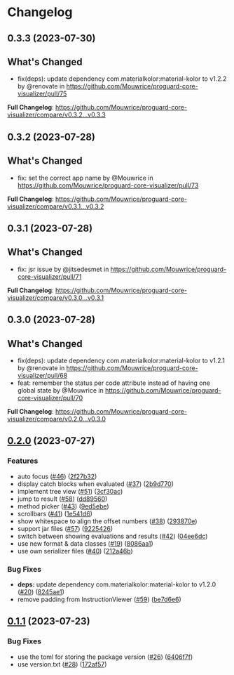 # Changelog

## 0.3.3 (2023-07-30)

## What's Changed
* fix(deps): update dependency com.materialkolor:material-kolor to v1.2.2 by @renovate in https://github.com/Mouwrice/proguard-core-visualizer/pull/75


**Full Changelog**: https://github.com/Mouwrice/proguard-core-visualizer/compare/v0.3.2...v0.3.3

## 0.3.2 (2023-07-28)

## What's Changed
* fix: set the correct app name by @Mouwrice in https://github.com/Mouwrice/proguard-core-visualizer/pull/73


**Full Changelog**: https://github.com/Mouwrice/proguard-core-visualizer/compare/v0.3.1...v0.3.2

## 0.3.1 (2023-07-28)

## What's Changed
* fix: jsr issue by @jitsedesmet in https://github.com/Mouwrice/proguard-core-visualizer/pull/71


**Full Changelog**: https://github.com/Mouwrice/proguard-core-visualizer/compare/v0.3.0...v0.3.1

## 0.3.0 (2023-07-28)

## What's Changed
* fix(deps): update dependency com.materialkolor:material-kolor to v1.2.1 by @renovate in https://github.com/Mouwrice/proguard-core-visualizer/pull/68
* feat: remember the status per code attribute instead of having one global state by @Mouwrice in https://github.com/Mouwrice/proguard-core-visualizer/pull/70


**Full Changelog**: https://github.com/Mouwrice/proguard-core-visualizer/compare/v0.2.0...v0.3.0

## [0.2.0](https://github.com/Mouwrice/proguard-core-visualizer/compare/v0.1.1...v0.2.0) (2023-07-27)


### Features

* auto focus ([#46](https://github.com/Mouwrice/proguard-core-visualizer/issues/46)) ([2f27b32](https://github.com/Mouwrice/proguard-core-visualizer/commit/2f27b3208a51fdf4ca606fa9e00fa68c8c0863a5))
* display catch blocks when evaluated ([#37](https://github.com/Mouwrice/proguard-core-visualizer/issues/37)) ([2b9d770](https://github.com/Mouwrice/proguard-core-visualizer/commit/2b9d770d51eaa699eda8cb588f9e70c55ffb5251))
* implement tree view ([#51](https://github.com/Mouwrice/proguard-core-visualizer/issues/51)) ([3cf30ac](https://github.com/Mouwrice/proguard-core-visualizer/commit/3cf30ac0fccf95a4f596b78e70d81f1d0f731dfa))
* jump to result ([#58](https://github.com/Mouwrice/proguard-core-visualizer/issues/58)) ([dd89560](https://github.com/Mouwrice/proguard-core-visualizer/commit/dd89560f2c8a321273c49c75a9c0a88e5238c7bf))
* method picker ([#43](https://github.com/Mouwrice/proguard-core-visualizer/issues/43)) ([9ed5ebe](https://github.com/Mouwrice/proguard-core-visualizer/commit/9ed5ebe19154cf0f0f81627181e296a71092366a))
* scrollbars ([#41](https://github.com/Mouwrice/proguard-core-visualizer/issues/41)) ([1e541d6](https://github.com/Mouwrice/proguard-core-visualizer/commit/1e541d6e5628d9b2c2ed9df2884c37061da7a456))
* show whitespace to align the offset numbers ([#38](https://github.com/Mouwrice/proguard-core-visualizer/issues/38)) ([293870e](https://github.com/Mouwrice/proguard-core-visualizer/commit/293870eebc336eb73ab50f827daf5d349ccd075d))
* support jar files ([#57](https://github.com/Mouwrice/proguard-core-visualizer/issues/57)) ([9225426](https://github.com/Mouwrice/proguard-core-visualizer/commit/922542659b2004e0e295d6791a3a2fb62ccbc065))
* switch between showing evaluations and results ([#42](https://github.com/Mouwrice/proguard-core-visualizer/issues/42)) ([04ee6dc](https://github.com/Mouwrice/proguard-core-visualizer/commit/04ee6dc327949bd7fe871d06ed04fbf3bd34ea64))
* use new format & data classes ([#19](https://github.com/Mouwrice/proguard-core-visualizer/issues/19)) ([8086aa1](https://github.com/Mouwrice/proguard-core-visualizer/commit/8086aa16d3debf7e9eaede5d090e08c2c439aa44))
* use own serializer files ([#40](https://github.com/Mouwrice/proguard-core-visualizer/issues/40)) ([212a46b](https://github.com/Mouwrice/proguard-core-visualizer/commit/212a46b077955ce1f33e1ace4e3a99e111af90ed))


### Bug Fixes

* **deps:** update dependency com.materialkolor:material-kolor to v1.2.0 ([#20](https://github.com/Mouwrice/proguard-core-visualizer/issues/20)) ([8245ae1](https://github.com/Mouwrice/proguard-core-visualizer/commit/8245ae111f40e96f0f9025cd4c98cccaacbd108f))
* remove padding from InstructionViewer ([#59](https://github.com/Mouwrice/proguard-core-visualizer/issues/59)) ([be7d6e6](https://github.com/Mouwrice/proguard-core-visualizer/commit/be7d6e688d805b781a7c77d881f7e7e7a53bb162))

## [0.1.1](https://github.com/Mouwrice/proguard-core-visualizer/compare/v0.1.0...v0.1.1) (2023-07-23)


### Bug Fixes

* use the toml for storing the package version ([#26](https://github.com/Mouwrice/proguard-core-visualizer/issues/26)) ([6406f7f](https://github.com/Mouwrice/proguard-core-visualizer/commit/6406f7ffea35e3df57c2cc0f7b20aa25d287ef3e))
* use version.txt ([#28](https://github.com/Mouwrice/proguard-core-visualizer/issues/28)) ([172af57](https://github.com/Mouwrice/proguard-core-visualizer/commit/172af57635271f61b2c0bb3b52e5eb7d8176483d))
